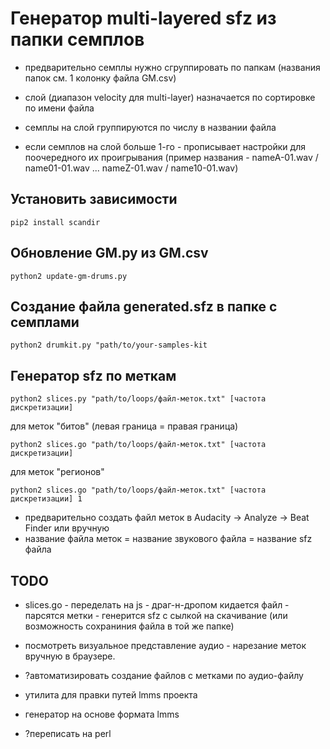 
# Генератор multi-layered sfz из папки семплов

- предварительно семплы нужно сгруппировать по папкам (названия папок см. 1 колонку файла GM.csv)

- слой (диапазон velocity для multi-layer) назначается по сортировке по имени файла

- семплы на слой группируются по числу в названии файла

- если семплов на слой больше 1-го - прописывает настройки для поочередного их проигрывания (пример названия - nameA-01.wav / name01-01.wav ... nameZ-01.wav / name10-01.wav)

## Установить зависимости

`pip2 install scandir`

## Обновление GM.py из GM.csv

`python2 update-gm-drums.py`

## Создание файла generated.sfz в папке с семплами

`python2 drumkit.py "path/to/your-samples-kit`

## Генератор sfz по меткам

`python2 slices.py "path/to/loops/файл-меток.txt" [частота дискретизации]`

для меток "битов" (левая граница = правая граница)

`python2 slices.go "path/to/loops/файл-меток.txt" [частота дискретизации]`

для меток "регионов"

`python2 slices.go "path/to/loops/файл-меток.txt" [частота дискретизации] 1`

- предварительно создать файл меток в Audacity -> Analyze -> Beat Finder или вручную
- название файла меток = название звукового файла = название sfz файла

## TODO

- slices.go - переделать на js - драг-н-дропом кидается файл - парсятся метки - генерится sfz c сылкой на скачивание (или возможность сохраниния файла в той же папке)
+ посмотреть визуальное представление аудио - нарезание меток вручную в браузере.
- ?автоматизировать создание файлов с метками по аудио-файлу

- утилита для правки путей lmms проекта

- генератор на основе формата lmms

- ?переписать на perl
